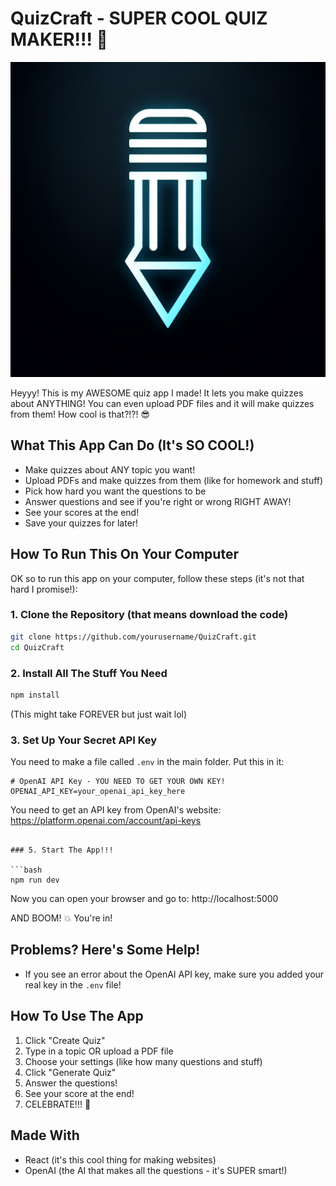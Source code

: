 # QuizCraft - SUPER COOL QUIZ MAKER!!! 🤩

![QuizCraft Logo](generated-icon.png)

Heyyy! This is my AWESOME quiz app I made! It lets you make quizzes about ANYTHING! You can even upload PDF files and it will make quizzes from them! How cool is that?!?! 😎

## What This App Can Do (It's SO COOL!)

- Make quizzes about ANY topic you want!
- Upload PDFs and make quizzes from them (like for homework and stuff)
- Pick how hard you want the questions to be
- Answer questions and see if you're right or wrong RIGHT AWAY!
- See your scores at the end!
- Save your quizzes for later!

## How To Run This On Your Computer

OK so to run this app on your computer, follow these steps (it's not that hard I promise!):

### 1. Clone the Repository (that means download the code)

```bash
git clone https://github.com/yourusername/QuizCraft.git
cd QuizCraft
```

### 2. Install All The Stuff You Need

```bash
npm install
```
(This might take FOREVER but just wait lol)

### 3. Set Up Your Secret API Key

You need to make a file called `.env` in the main folder. Put this in it:

```
# OpenAI API Key - YOU NEED TO GET YOUR OWN KEY!
OPENAI_API_KEY=your_openai_api_key_here
```

You need to get an API key from OpenAI's website: https://platform.openai.com/account/api-keys


```

### 5. Start The App!!!

```bash
npm run dev
```

Now you can open your browser and go to: http://localhost:5000

AND BOOM! 💥 You're in!

## Problems? Here's Some Help!

- If you see an error about the OpenAI API key, make sure you added your real key in the `.env` file!


## How To Use The App

1. Click "Create Quiz"
2. Type in a topic OR upload a PDF file
3. Choose your settings (like how many questions and stuff)
4. Click "Generate Quiz"
5. Answer the questions!
6. See your score at the end!
7. CELEBRATE!!! 🎉

## Made With

- React (it's this cool thing for making websites)
- OpenAI (the AI that makes all the questions - it's SUPER smart!)